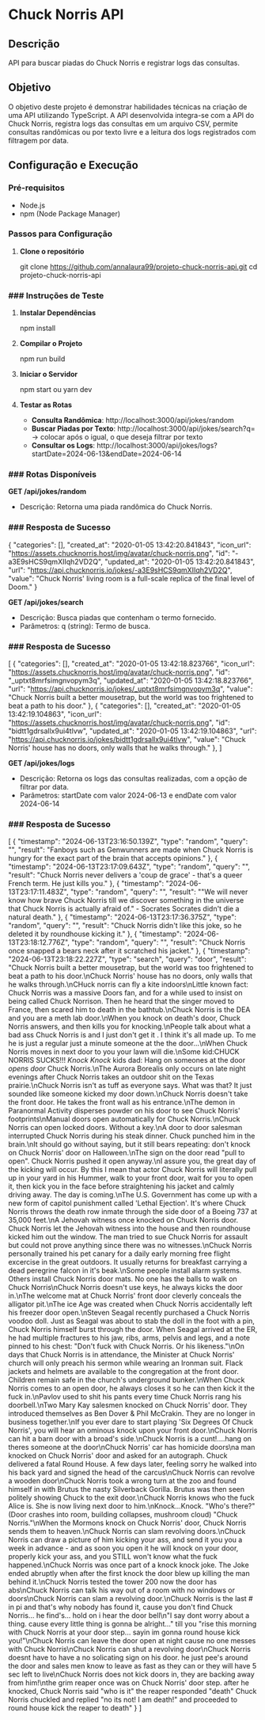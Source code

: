# Chuck Norris API

## Descrição

API para buscar piadas do Chuck Norris e registrar logs das consultas.

## Objetivo

O objetivo deste projeto é demonstrar habilidades técnicas na criação de uma API utilizando TypeScript. A API desenvolvida integra-se com a API do Chuck Norris, registra logs das consultas em um arquivo CSV, permite consultas randômicas ou por texto livre e a leitura dos logs registrados com filtragem por data.

## Configuração e Execução

### Pré-requisitos

- Node.js
- npm (Node Package Manager)

### Passos para Configuração

1. **Clone o repositório**

   git clone https://github.com/annalaura99/projeto-chuck-norris-api.git
   cd projeto-chuck-norris-api

### ### Instruções de Teste

1. **Instalar Dependências**

   npm install

2. **Compilar o Projeto**

   npm run build

3. **Iniciar o Servidor**

   npm start ou yarn dev

4. **Testar as Rotas**

   - **Consulta Randômica**:
     http://localhost:3000/api/jokes/random
   - **Buscar Piadas por Texto**:
     http://localhost:3000/api/jokes/search?q= -> colocar após o igual, o que deseja filtrar por texto
   - **Consultar os Logs**:
     http://localhost:3000/api/jokes/logs?startDate=2024-06-13&endDate=2024-06-14

### ### Rotas Disponíveis

**GET /api/jokes/random**

- Descrição: Retorna uma piada randômica do Chuck Norris.

### ### Resposta de Sucesso

{
"categories": [],
"created_at": "2020-01-05 13:42:20.841843",
"icon_url": "https://assets.chucknorris.host/img/avatar/chuck-norris.png",
"id": "-a3E9sHCS9qmXIIqh2VD2Q",
"updated_at": "2020-01-05 13:42:20.841843",
"url": "https://api.chucknorris.io/jokes/-a3E9sHCS9qmXIIqh2VD2Q",
"value": "Chuck Norris' living room is a full-scale replica of the final level of Doom."
}

**GET /api/jokes/search**

- Descrição: Busca piadas que contenham o termo fornecido.
- Parâmetros:
  q (string): Termo de busca.

### ### Resposta de Sucesso

[
{
"categories": [],
"created_at": "2020-01-05 13:42:18.823766",
"icon_url": "https://assets.chucknorris.host/img/avatar/chuck-norris.png",
"id": "\_uptxt8mrfsimgnvopym3q",
"updated_at": "2020-01-05 13:42:18.823766",
"url": "https://api.chucknorris.io/jokes/_uptxt8mrfsimgnvopym3q",
"value": "Chuck Norris built a better mousetrap, but the world was too frightened to beat a path to his door."
},
{
"categories": [],
"created_at": "2020-01-05 13:42:19.104863",
"icon_url": "https://assets.chucknorris.host/img/avatar/chuck-norris.png",
"id": "bidtt1gdrsallx9ui4tlvw",
"updated_at": "2020-01-05 13:42:19.104863",
"url": "https://api.chucknorris.io/jokes/bidtt1gdrsallx9ui4tlvw",
"value": "Chuck Norris' house has no doors, only walls that he walks through."
},
]

**GET /api/jokes/logs**

- Descrição: Retorna os logs das consultas realizadas, com a opção de filtrar por data.
- Parâmetros: startDate com valor 2024-06-13 e endDate com valor 2024-06-14

### ### Resposta de Sucesso

[
{
"timestamp": "2024-06-13T23:16:50.139Z",
"type": "random",
"query": "",
"result": "Fanboys such as Genwunners are made when Chuck Norris is hungry for the exact part of the brain that accepts opinions."
},
{
"timestamp": "2024-06-13T23:17:09.643Z",
"type": "random",
"query": "",
"result": "Chuck Norris never delivers a 'coup de grace' - that's a queer French term. He just kills you."
},
{
"timestamp": "2024-06-13T23:17:11.483Z",
"type": "random",
"query": "",
"result": "\"We will never know how brave Chuck Norris till we discover something in the universe that Chuck Norris is actually afraid of.\" - Socrates Socrates didn't die a natural death."
},
{
"timestamp": "2024-06-13T23:17:36.375Z",
"type": "random",
"query": "",
"result": "Chuck Norris didn't like this joke, so he deleted it by roundhouse kicking it."
},
{
"timestamp": "2024-06-13T23:18:12.776Z",
"type": "random",
"query": "",
"result": "Chuck Norris once snapped a bears neck after it scratched his jacket."
},
{
"timestamp": "2024-06-13T23:18:22.227Z",
"type": "search",
"query": "door",
"result": "Chuck Norris built a better mousetrap, but the world was too frightened to beat a path to his door.\nChuck Norris' house has no doors, only walls that he walks through.\nCHuck norris can fly a kite indoors\nLittle known fact: Chuck Norris was a massive Doors fan, and for a while used to insist on being called Chuck Norrison. Then he heard that the singer moved to France, then scared him to death in the bathtub.\nChuck Norris is the DEA and you are a meth lab door.\nWhen you knock on death's door, Chuck Norris answers, and then kills you for knocking.\nPeople talk about what a bad ass Chuck Norris is and I just don't get it . I think it's all made up. To me he is just a regular just a minute someone at the the door...\nWhen Chuck Norris moves in next door to you your lawn will die.\nSome kid:CHUCK NORRIS SUCKS!!! *Knock Knock* kids dad: Hang on someones at the door *opens door* Chuck Norris.\nThe Aurora Borealis only occurs on late night evenings after Chuck Norris takes an outdoor shit on the Texas prairie.\nChuck Norris isn't as tuff as everyone says. What was that? It just sounded like someone kicked my door down.\nChuck Norris doesn't take the front door. He takes the front wall as his entrance.\nThe demon in Paranormal Activity disperses powder on his door to see Chuck Norris' footprints\nManual doors open automatically for Chuck Norris.\nChuck Norris can open locked doors. Without a key.\nA door to door salesman interrupted Chuck Norris during his steak dinner. Chuck punched him in the brain.\nIt should go without saying, but it still bears repeating: don't knock on Chuck Norris' door on Halloween.\nThe sign on the door read \"pull to open\". Chuck Norris pushed it open anyway.\nI assure you, the great day of the kicking will occur. By this I mean that actor Chuck Norris will literally pull up in your yard in his Hummer, walk to your front door, wait for you to open it, then kick you in the face before straightening his jacket and calmly driving away. The day is coming.\nThe U.S. Government has come up with a new form of capitol punishment called 'Lethal Ejection'. It's where Chuck Norris throws the death row inmate through the side door of a Boeing 737 at 35,000 feet.\nA Jehovah witness once knocked on Chuck Norris door. Chuck Norris let the Jehovah witness into the house and then roundhouse kicked him out the window. The man tried to sue Chuck Norris for assault but could not prove anything since there was no witnesses.\nChuck Norris personally trained his pet canary for a daily early morning free flight excercise in the great outdoors. It usually returns for breakfast carrying a dead peregrine falcon in it's beak.\nSome people install alarm systems. Others install Chuck Norris door mats. No one has the balls to walk on Chuck Norris\nChuck Norris doesn't use keys, he always kicks the door in.\nThe welcome mat at Chuck Norris' front door cleverly conceals the alligator pit.\nThe ice Age was created when Chuck Norris accidentally left his freezer door open.\nSteven Seagal recently purchased a Chuck Norris voodoo doll. Just as Seagal was about to stab the doll in the foot with a pin, Chuck Norris himself burst through the door. When Seagal arrived at the ER, he had multiple fractures to his jaw, ribs, arms, pelvis and legs, and a note pinned to his chest: \"Don't fuck with Chuck Norris. Or his likeness.\"\nOn days that Chuck Norris is in attendance, the Minister at Chuck Norris' church will only preach his sermon while wearing an Ironman suit. Flack jackets and helmets are available to the congregation at the front door. Children remain safe in the church's underground bunker.\nWhen Chuck Norris comes to an open door, he always closes it so he can then kick it the fuck in.\nPavlov used to shit his pants every time Chuck Norris rang his doorbell.\nTwo Mary Kay salesmen knocked on Chuck Norris' door. They introduced themselves as Ben Dover & Phil McCrakin. They are no longer in business together.\nIf you ever dare to start playing 'Six Degrees Of Chuck Norris', you will hear an ominous knock upon your front door.\nChuck Norris can hit a barn door with a broad's side.\nChuck Norris is a cunt!....hang on theres someone at the door\nChuck Norris' car has homicide doors\na man knocked on Chuck Norris' door and asked for an autograph. Chuck delivered a fatal Round House. A few days later, feeling sorry he walked into his back yard and signed the head of the carcus\nChuck Norris can revolve a wooden door\nChuck Norris took a wrong turn at the zoo and found himself in with Brutus the nasty Silverback Gorilla. Brutus was then seen politely showing Chuck to the exit door.\nChuck Norris knows who the fuck Alice is. She is now living next door to him.\nKnock...Knock. \"Who's there?\" (Door crashes into room, building collapses, mushroom cloud) \"Chuck Norris.\"\nWhen the Mormons knock on Chuck Norris' door, Chuck Norris sends them to heaven.\nChuck Norris can slam revolving doors.\nChuck Norris can draw a picture of him kicking your ass, and send it you you a week in advance - and as soon you open it he will knock on your door, properly kick your ass, and you STILL won't know what the fuck happened.\nChuck Norris was once part of a knock knock joke. The Joke ended abruptly when after the first knock the door blew up killing the man behind it.\nChuck Norris tested the tower 200 now the door has abs\nChuck Norris can talk his way out of a room with no windows or doors\nChuck Norris can slam a revolving door.\nChuck Norris is the last # in pi and that's why nobody has found it, cause you don't find Chuck Norris... he find's... hold on i hear the door bell\n\"I say dont worry about a thing. cause every little thing is gonna be alright...\" till you \"rise this morning with Chuck Norris at your door step... sayin im gonna round house kick you!\"\nChuck Norris can leave the door open at night cause no one messes with Chuck Norris\nChuck Norris can shut a revolving door\nChuck Norris doesnt have to have a no solicating sign on his door. he just pee's around the door and sales men know to leave as fast as they can or they will have 5 sec left to live\nChuck Norris does not kick doors in, they are backing away from him!\nthe grim reaper once was on Chuck Norris' door step. after he knocked, Chuck Norris said \"who is it\" the reaper responded \"death\" Chuck Norris chuckled and replied \"no its not! I am death!\" and proceeded to round house kick the reaper to death"
}
]
